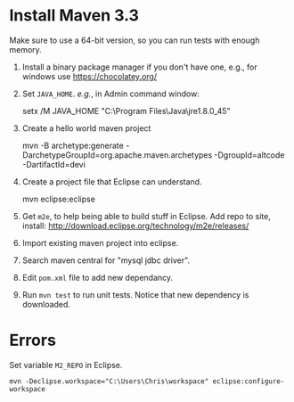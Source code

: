# Install Maven 3.3

Make sure to use a 64-bit version, so you can run tests with enough memory.

1. Install a binary package manager if you don't have one, e.g., for windows use https://chocolatey.org/
2. Set `JAVA_HOME`. *e.g.*, in Admin command window:

    setx /M JAVA_HOME "C:\Program Files\Java\jre1.8.0_45"

3. Create a hello world maven project

    mvn -B archetype:generate -DarchetypeGroupId=org.apache.maven.archetypes -DgroupId=altcode -DartifactId=devi

4. Create a project file that Eclipse can understand.

    mvn eclipse:eclipse

5. Get `m2e`, to help being able to build stuff in Eclipse. Add repo to site, install: http://download.eclipse.org/technology/m2e/releases/

6. Import existing maven project into eclipse.

7. Search maven central for "mysql jdbc driver".

8. Edit `pom.xml` file to add new dependancy.

9. Run `mvn test` to run unit tests. Notice that new dependency is downloaded.

# Errors

Set variable `M2_REPO` in Eclipse.

    mvn -Declipse.workspace="C:\Users\Chris\workspace" eclipse:configure-workspace
